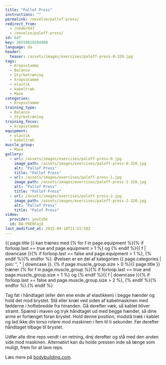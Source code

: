 ```yaml
---
title: "Pallof Press"
instructions: ""
permalink: /oevelse/pallof-press/
redirect_from:
  - /node/647
  - /oevelse/paloff-press/
id: 647
key: 20210819204400
language: da
header:
  teaser: /assets/images/exercises/paloff-press-0-320.jpg
tags:
  - Kropsstamme
  - Balance
  - Styrketræning
  - kropsstamme
  - elastik
  - kabeltræk
  - Mave
categories:
  - Kropsstamme
training_type:
  - Balance
  - Styrketræning
training_focus:
  - kropsstamme
equipment:
  - elastik
  - kabeltræk
muscle_group:
  - Mave
gallery:
  - url: /assets/images/exercises/paloff-press-0.jpg
    image_path: /assets/images/exercises/paloff-press-0-320.jpg
    alt: "Pallof Press"
    title: "Pallof Press"
  - url: /assets/images/exercises/paloff-press-1.jpg
    image_path: /assets/images/exercises/paloff-press-1-320.jpg
    alt: "Pallof Press"
    title: "Pallof Press"
  - url: /assets/images/exercises/paloff-press-2.jpg
    image_path: /assets/images/exercises/paloff-press-2-320.jpg
    alt: "Pallof Press"
    title: "Palof Press"
video:
  provider: youtube
  id: BA-P6E6Faj8
last_modified_at: 2015-04-10T11:53:58Z
---
```


{{ page.title }} kan trænes med {% for f in page.equipment %}{% if forloop.last == true and page.equipment > 1 %} og {% endif %}{{ f | downcase  }}{% if forloop.last == false and page.equipment > 1 %}, {% endif %}{% endfor %}. Øvelsen er en del af kategorien {{ page.categories | join: ", " | downcase }}. {% if page.muscle_group.size > 0 %}{{ page.title }} træner {% for f in page.muscle_group %}{% if forloop.last == true and page.muscle_group.size > 1 %} og {% endif %}{{ f | downcase }}{% if forloop.last == false and page.muscle_group.size > 2 %}, {% endif %}{% endfor %}.{% endif %}

Tag fat i håndtaget (eller den ene ende af elastikken) i begge hænder og hold det mod brystet. Stå eller knæl ved siden af kabelmaskinen med fødderne i hoftebredde fra hinanden. Gå derefter væk, så kablet bliver stramt. Spænd i maven og tryk håndtaget ud med begge hænder, så dine arme er forlænget foran brystet. Hold denne position, modstå træk i kablet og lad ikke din torso rotere mod maskinen i fem til ti sekunder. Før derefter håndtaget tilbage til brystet.

Udfør alle dine reps vendt i en retning, drej derefter og stå med den anden side mod maskinen. Alternativt kan du holde pressen inde så længe som muligt, frem for at lave reps.

Læs mere på [bodybuilding.com](http://www.bodybuilding.com/fun/the-ultimate-pallof-press-guide.html).
